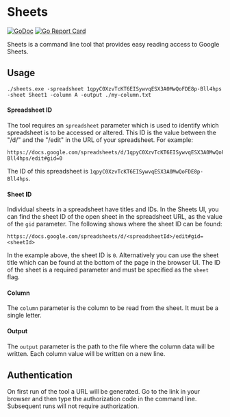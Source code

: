 # Sheets

[![GoDoc](https://godoc.org/github.com/golang/gddo?status.svg)](http://godoc.org/github.com/catiepg/sheets/components)
[![Go Report Card](https://goreportcard.com/badge/github.com/catiepg/sheets)](https://goreportcard.com/report/github.com/catiepg/sheets)

Sheets is a command line tool that provides easy reading access to Google Sheets.

## Usage

```
./sheets.exe -spreadsheet 1qpyC0XzvTcKT6EISywvqESX3A0MwQoFDE8p-Bll4hps -sheet Sheet1 -column A -output ./my-column.txt
```

#### Spreadsheet ID

The tool requires an `spreadsheet` parameter which is used to identify which
spreadsheet is to be accessed or altered. This ID is the value between the "/d/"
and the "/edit" in the URL of your spreadsheet. For example:

```
https://docs.google.com/spreadsheets/d/1qpyC0XzvTcKT6EISywvqESX3A0MwQoFDE8p-Bll4hps/edit#gid=0
```

The ID of this spreadsheet is `1qpyC0XzvTcKT6EISywvqESX3A0MwQoFDE8p-Bll4hps`.

#### Sheet ID

Individual sheets in a spreadsheet have titles and IDs. In the Sheets UI, you
can find the sheet ID of the open sheet in the spreadsheet URL, as the value of
the `gid` parameter. The following shows where the sheet ID can be found:

```
https://docs.google.com/spreadsheets/d/<spreadsheetId>/edit#gid=<sheetId>
```

In the example above, the sheet ID is `0`. Alternatively you can use the sheet
title which can be found at the bottom of the page in the browser UI. The ID of
the sheet is a required parameter and must be specified as the `sheet` flag.

#### Column

The `column` parameter is the column to be read from the sheet. It must be a single letter.

#### Output

The `output` parameter is the path to the file where the column data will be written.
Each column value will be written on a new line.

## Authentication

On first run of the tool a URL will be generated. Go to the link in your browser
and then type the authorization code in the command line. Subsequent runs will
not require authorization.

